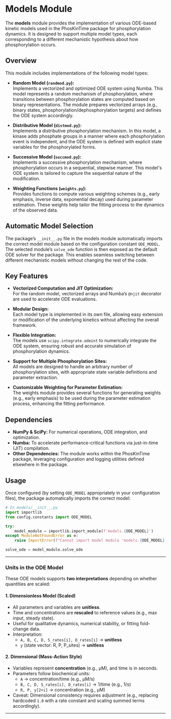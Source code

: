 # Models Module

The **models** module provides the implementation of various ODE-based kinetic models used in the PhosKinTime package for phosphorylation dynamics. It is designed to support multiple model types, each corresponding to a different mechanistic hypothesis about how phosphorylation occurs.

## Overview

This module includes implementations of the following model types:

- **Random Model (`randmod.py`):**  
  Implements a vectorized and optimized ODE system using Numba. This model represents a random mechanism of phosphorylation, where transitions between phosphorylation states are computed based on binary representations. The module prepares vectorized arrays (e.g., binary states, phosphorylation/dephosphorylation targets) and defines the ODE system accordingly.

- **Distributive Model (`distmod.py`):**  
  Implements a distributive phosphorylation mechanism. In this model, a kinase adds phosphate groups in a manner where each phosphorylation event is independent, and the ODE system is defined with explicit state variables for the phosphorylated forms.

- **Successive Model (`succmod.py`):**  
  Implements a successive phosphorylation mechanism, where phosphorylation occurs in a sequential, stepwise manner. This model's ODE system is tailored to capture the sequential nature of the modification.

- **Weighting Functions (`weights.py`):**  
  Provides functions to compute various weighting schemes (e.g., early emphasis, inverse data, exponential decay) used during parameter estimation. These weights help tailor the fitting process to the dynamics of the observed data.

## Automatic Model Selection

The package’s `__init__.py` file in the models module automatically imports the correct model module based on the configuration constant `ODE_MODEL`. The selected module’s `solve_ode` function is then exposed as the default ODE solver for the package. This enables seamless switching between different mechanistic models without changing the rest of the code.

## Key Features

- **Vectorized Computation and JIT Optimization:**  
  For the random model, vectorized arrays and Numba’s `@njit` decorator are used to accelerate ODE evaluations.

- **Modular Design:**  
  Each model type is implemented in its own file, allowing easy extension or modification of the underlying kinetics without affecting the overall framework.

- **Flexible Integration:**  
  The models use `scipy.integrate.odeint` to numerically integrate the ODE system, ensuring robust and accurate simulation of phosphorylation dynamics.

- **Support for Multiple Phosphorylation Sites:**  
  All models are designed to handle an arbitrary number of phosphorylation sites, with appropriate state variable definitions and parameter extraction.

- **Customizable Weighting for Parameter Estimation:**  
  The weights module provides several functions for generating weights (e.g., early emphasis) to be used during the parameter estimation process, enhancing the fitting performance.

## Dependencies

- **NumPy & SciPy:** For numerical operations, ODE integration, and optimization.
- **Numba:** To accelerate performance-critical functions via just-in-time (JIT) compilation.
- **Other Dependencies:** The module works within the PhosKinTime package, leveraging configuration and logging utilities defined elsewhere in the package.

## Usage

Once configured (by setting `ODE_MODEL` appropriately in your configuration files), the package automatically imports the correct model:
  
```python
# In models/__init__.py
import importlib
from config.constants import ODE_MODEL

try:
    model_module = importlib.import_module(f'models.{ODE_MODEL}')
except ModuleNotFoundError as e:
    raise ImportError(f"Cannot import model module 'models.{ODE_MODEL}'") from e

solve_ode = model_module.solve_ode
```
---

### Units in the ODE Model

These ODE models supports **two interpretations** depending on whether quantities are scaled:

#### 1. **Dimensionless Model (Scaled)**
- All parameters and variables are **unitless**.
- Time and concentrations are **rescaled** to reference values (e.g., max input, steady state).
- Useful for qualitative dynamics, numerical stability, or fitting fold-change data.
- Interpretation:  
  - `A, B, C, D, S_rates[i], D_rates[i]` → **unitless**  
  - `y` (state vector: R, P, P_sites) → **unitless**

#### 2. **Dimensional (Mass-Action Style)**
- Variables represent **concentration** (e.g., μM), and time is in seconds.
- Parameters follow biochemical units:
  - `A` → concentration/time (e.g., μM/s)  
  - `B, C, D, S_rates[i], D_rates[i]` → 1/time (e.g., 1/s)  
  - `R, P, y[2+i]` → concentration (e.g., μM)
- Caveat: Dimensional consistency requires adjustment (e.g., replacing hardcoded `1.0` with a rate constant and scaling summed terms accordingly).

---